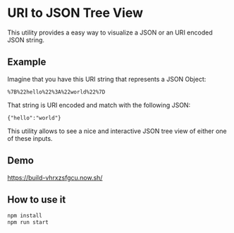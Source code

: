 # URI to JSON Tree View
This utility provides a easy way to visualize a JSON or an URI encoded JSON string.

## Example
Imagine that you have this URI string that represents a JSON Object:

`%7B%22hello%22%3A%22world%22%7D`

That string is URI encoded and match with the following JSON:

`{"hello":"world"}`

This utility allows to see a nice and interactive JSON tree view of either one of these inputs.

## Demo
https://build-vhrxzsfgcu.now.sh/

## How to use it

```bash
npm install
npm run start 
```